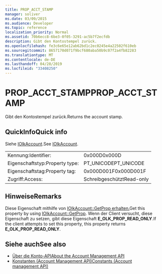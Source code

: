 ```yaml
---
title: PROP_ACCT_STAMP
manager: soliver
ms.date: 03/09/2015
ms.audience: Developer
ms.topic: reference
localization_priority: Normal
ms.assetid: 70b6ecc8-6be3-0f05-3291-ac5b7f2ecfdb
description: Gibt den Kontostempel zurück.
ms.openlocfilehash: fe3c6e65e12ab62bd1c2ec0245e4a22502f610eb
ms.sourcegitcommit: 8657170d071f9bcf680aba50b9c07f2a4fb82283
ms.translationtype: MT
ms.contentlocale: de-DE
ms.lasthandoff: 04/28/2019
ms.locfileid: "33408250"
---
```

# <a name="prop_acct_stamp"></a><span data-ttu-id="d309f-103">PROP_ACCT_STAMP</span><span class="sxs-lookup"><span data-stu-id="d309f-103">PROP_ACCT_STAMP</span></span>

<span data-ttu-id="d309f-104">Gibt den Kontostempel zurück.</span><span class="sxs-lookup"><span data-stu-id="d309f-104">Returns the account stamp.</span></span>
  
## <a name="quick-info"></a><span data-ttu-id="d309f-105">QuickInfo</span><span class="sxs-lookup"><span data-stu-id="d309f-105">Quick info</span></span>

<span data-ttu-id="d309f-106">Siehe [IOlkAccount](iolkaccount.md).</span><span class="sxs-lookup"><span data-stu-id="d309f-106">See [IOlkAccount](iolkaccount.md).</span></span>
  
|||
|:-----|:-----|
|<span data-ttu-id="d309f-107">Kennung:</span><span class="sxs-lookup"><span data-stu-id="d309f-107">Identifier:</span></span>  <br/> |<span data-ttu-id="d309f-108">0x000D</span><span class="sxs-lookup"><span data-stu-id="d309f-108">0x000D</span></span>  <br/> |
|<span data-ttu-id="d309f-109">Eigenschaftstyp:</span><span class="sxs-lookup"><span data-stu-id="d309f-109">Property type:</span></span>  <br/> |<span data-ttu-id="d309f-110">PT_UNICODE</span><span class="sxs-lookup"><span data-stu-id="d309f-110">PT_UNICODE</span></span>  <br/> |
|<span data-ttu-id="d309f-111">Eigenschaftstag:</span><span class="sxs-lookup"><span data-stu-id="d309f-111">Property tag:</span></span>  <br/> |<span data-ttu-id="d309f-112">0x000D001F</span><span class="sxs-lookup"><span data-stu-id="d309f-112">0x000D001F</span></span>  <br/> |
|<span data-ttu-id="d309f-113">Zugriff:</span><span class="sxs-lookup"><span data-stu-id="d309f-113">Access:</span></span>  <br/> |<span data-ttu-id="d309f-114">Schreibgeschützt</span><span class="sxs-lookup"><span data-stu-id="d309f-114">Read-only</span></span>  <br/> |
   
## <a name="remarks"></a><span data-ttu-id="d309f-115">Hinweise</span><span class="sxs-lookup"><span data-stu-id="d309f-115">Remarks</span></span>

<span data-ttu-id="d309f-116">Diese Eigenschaft mithilfe von [IOlkAccount::GetProp erhalten.](iolkaccount-getprop.md)</span><span class="sxs-lookup"><span data-stu-id="d309f-116">Get this property by using [IOlkAccount::GetProp](iolkaccount-getprop.md).</span></span> <span data-ttu-id="d309f-117">Wenn der Client versucht, diese Eigenschaft zu setzen, gibt diese Eigenschaft **E_OLK_PROP_READ_ONLY**.</span><span class="sxs-lookup"><span data-stu-id="d309f-117">If the client attempts to set this property, this property returns **E_OLK_PROP_READ_ONLY**.</span></span> 
  
## <a name="see-also"></a><span data-ttu-id="d309f-118">Siehe auch</span><span class="sxs-lookup"><span data-stu-id="d309f-118">See also</span></span>

- [<span data-ttu-id="d309f-119">Über die Konto-API</span><span class="sxs-lookup"><span data-stu-id="d309f-119">About the Account Management API</span></span>](about-the-account-management-api.md)  
- [<span data-ttu-id="d309f-120">Konstanten (Account Management API)</span><span class="sxs-lookup"><span data-stu-id="d309f-120">Constants (Account management API)</span></span>](constants-account-management-api.md)

